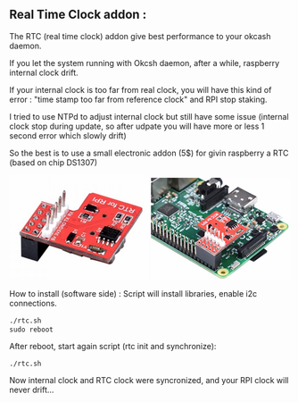 ## Real Time Clock addon : ##
The RTC (real time clock) addon give best performance to your okcash daemon.

If you let the system running with Okcsh daemon, after a while, raspberry internal clock drift.

If your internal clock is too far from real clock, you will have this kind of error : "time stamp too far from reference clock" and RPI stop staking.

I tried to use NTPd to adjust internal clock but still have some issue (internal clock stop during update, so after udpate you will have more or less 1 second error which slowly drift)

So the best is to use a small electronic addon (5$) for givin raspberry a RTC (based on chip DS1307)

![](https://raw.githubusercontent.com/wareck/okcash_node/master/docs/images/rtc.png)
![](https://raw.githubusercontent.com/wareck/okcash_node/master/docs/images/rtc_rpi.png)

How to install (software side) :
Script will install libraries, enable i2c connections.

    ./rtc.sh
    sudo reboot

After reboot, start again script (rtc init and synchronize):

    ./rtc.sh

Now internal clock and RTC clock were syncronized, and your RPI clock will never drift...
